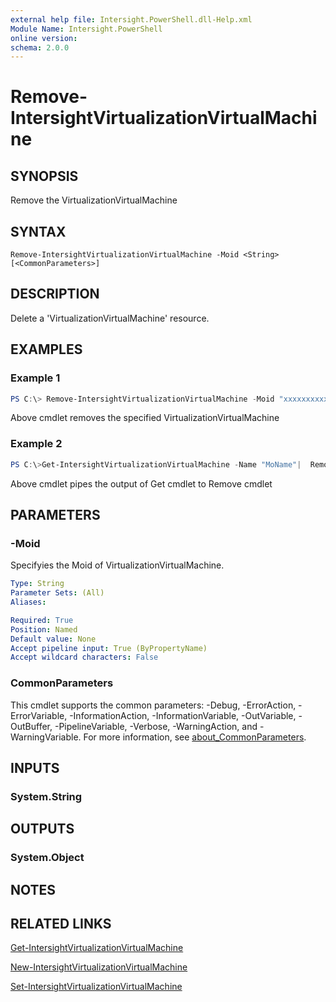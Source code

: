 ```yaml
---
external help file: Intersight.PowerShell.dll-Help.xml
Module Name: Intersight.PowerShell
online version:
schema: 2.0.0
---
```


# Remove-IntersightVirtualizationVirtualMachine

## SYNOPSIS
Remove the VirtualizationVirtualMachine

## SYNTAX

```
Remove-IntersightVirtualizationVirtualMachine -Moid <String> [<CommonParameters>]
```

## DESCRIPTION
Delete a &apos;VirtualizationVirtualMachine&apos; resource.

## EXAMPLES

### Example 1
```powershell
PS C:\> Remove-IntersightVirtualizationVirtualMachine -Moid "xxxxxxxxxxxxxxxxxxxxxxxxxxx"
```
Above cmdlet removes the specified VirtualizationVirtualMachine 

### Example 2
```powershell
PS C:\>Get-IntersightVirtualizationVirtualMachine -Name "MoName"|  Remove-IntersightVirtualizationVirtualMachine
```
Above cmdlet pipes the output of Get cmdlet to Remove cmdlet

## PARAMETERS

### -Moid
Specifyies the Moid of VirtualizationVirtualMachine.

```yaml
Type: String
Parameter Sets: (All)
Aliases:

Required: True
Position: Named
Default value: None
Accept pipeline input: True (ByPropertyName)
Accept wildcard characters: False
```

### CommonParameters
This cmdlet supports the common parameters: -Debug, -ErrorAction, -ErrorVariable, -InformationAction, -InformationVariable, -OutVariable, -OutBuffer, -PipelineVariable, -Verbose, -WarningAction, and -WarningVariable. For more information, see [about_CommonParameters](http://go.microsoft.com/fwlink/?LinkID=113216).

## INPUTS

### System.String

## OUTPUTS

### System.Object
## NOTES

## RELATED LINKS

[Get-IntersightVirtualizationVirtualMachine](./Get-IntersightVirtualizationVirtualMachine.md)

[New-IntersightVirtualizationVirtualMachine](./New-IntersightVirtualizationVirtualMachine.md)

[Set-IntersightVirtualizationVirtualMachine](./Set-IntersightVirtualizationVirtualMachine.md)

